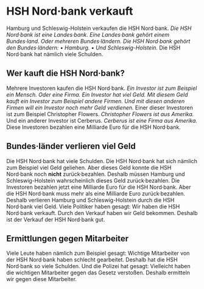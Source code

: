 # HSH Nord·bank verkauft

Hamburg und Schleswig-Holstein verkaufen die HSH Nord·bank. 
*Die HSH Nord·bank ist eine Landes·bank.* 
*Eine Landes·bank gehört einem Bundes·land.* 
*Oder mehreren Bundes·ländern.* 
*Die HSH Nord·bank gehört den Bundes·ländern:* *• Hamburg.* *• Und Schleswig-Holstein.* Die HSH Nord·bank hat nämlich viele Schulden. 

## Wer kauft die HSH Nord·bank?
Mehrere Investoren kaufen die HSH Nord·bank. 
*Ein Investor ist zum Beispiel ein Mensch.* 
*Oder eine Firma.* 
*Ein Investor hat viel Geld.* 
*Mit diesem Geld kauft ein Investor zum Beispiel andere Firmen.* 
*Und mit diesen anderen Firmen will ein Investor noch mehr Geld verdienen.* Einer dieser Investoren ist zum Beispiel Christopher Flowers. 
*Christopher Flowers ist aus Amerika.* Und ein anderer Investor ist Cerberus. 
*Cerberus ist eine Firma aus Amerika.* Diese Investoren bezahlen eine Milliarde Euro für die HSH Nord·bank. 

## Bundes·länder verlieren viel Geld
Die HSH Nord·bank hat viele Schulden. Die HSH Nord·bank hat sich nämlich zum Beispiel viel Geld geliehen. Aber dieses Geld konnte die HSH Nord·bank noch **nicht** zurück·bezahlen. Deshalb müssen Hamburg und Schleswig-Holstein wahrscheinlich dieses Geld zurück·bezahlen. Die Investoren bezahlen jetzt eine Milliarde Euro für die HSH Nord·bank. Aber die HSH Nord·bank muss mehr als eine Milliarde Euro zurück·bezahlen. Deshalb verlieren Hamburg und Schleswig-Holstein durch die HSH Nord·bank viel Geld. Viele Politiker haben gesagt: Wir haben die HSH Nord·bank verkauft. Durch den Verkauf haben wir Geld bekommen. Deshalb ist der Verkauf der HSH Nord·bank gut. 

## Ermittlungen gegen Mitarbeiter
Viele Leute haben nämlich zum Beispiel gesagt: Wichtige Mitarbeiter von der HSH Nord·bank haben schlecht gearbeitet. Deshalb hat die HSH Nord·bank so viele Schulden. Und die Polizei hat gesagt: Vielleicht haben die wichtigen Mitarbeiter gegen das Gesetz verstoßen. Deshalb ermitteln wir gegen diese Mitarbeiter. 
